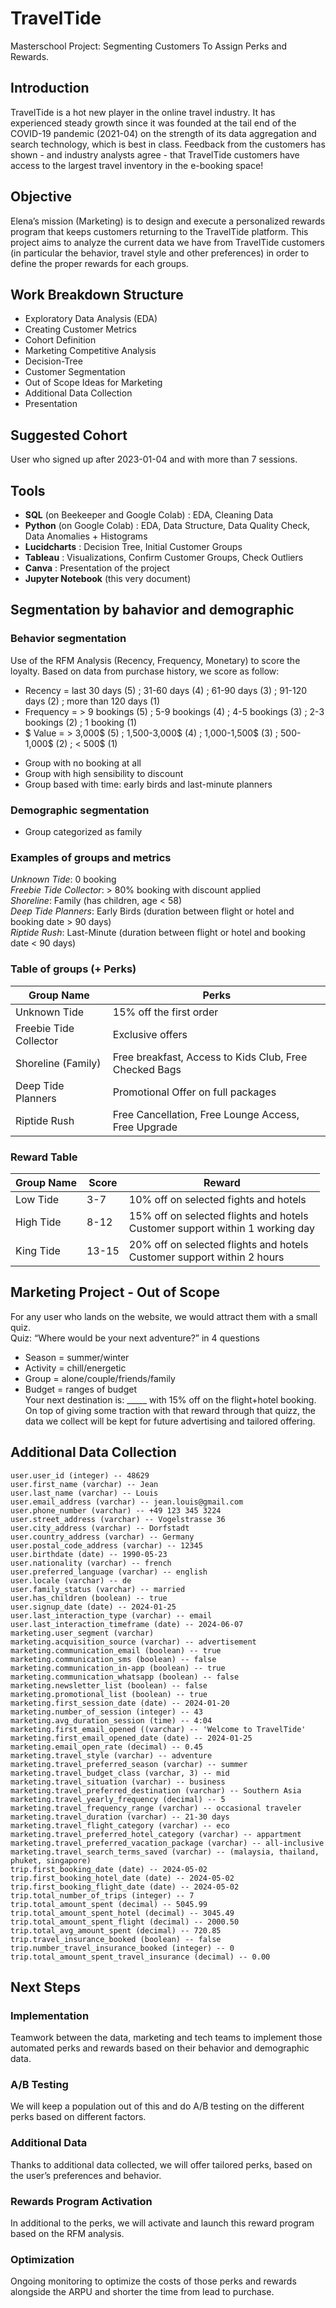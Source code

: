 # TravelTide
Masterschool Project: Segmenting Customers To Assign Perks and Rewards.
## Introduction
TravelTide is a hot new player in the online travel industry. It has experienced steady growth since it was founded at the tail end of the COVID-19 pandemic (2021-04) on the strength of its data aggregation and search technology, which is best in class. Feedback from the customers has shown - and industry analysts agree - that TravelTide customers have access to the largest travel inventory in the e-booking space!
## Objective
Elena’s mission (Marketing) is to design and execute a personalized rewards program that keeps customers returning to the TravelTide platform. This project aims to analyze the current data we have from TravelTide customers (in particular the behavior, travel style and other preferences) in order to define the proper rewards for each groups.
## Work Breakdown Structure 
* Exploratory Data Analysis (EDA)
* Creating Customer Metrics
* Cohort Definition
* Marketing Competitive Analysis
* Decision-Tree
* Customer Segmentation
* Out of Scope Ideas for Marketing
* Additional Data Collection
* Presentation
## Suggested Cohort
User who signed up after 2023-01-04 and with more than 7 sessions. 
## Tools
* **SQL** (on Beekeeper and Google Colab) : EDA, Cleaning Data
* **Python** (on Google Colab) : EDA, Data Structure, Data Quality Check, Data Anomalies + Histograms
* **Lucidcharts** :  Decision Tree, Initial Customer Groups
* **Tableau** :  Visualizations, Confirm Customer Groups, Check Outliers
* **Canva** : Presentation of the project
* **Jupyter Notebook** (this very document)
## Segmentation by bahavior and demographic
### Behavior segmentation
Use of the RFM Analysis (Recency, Frequency, Monetary) to score the loyalty. Based on data from purchase history, we score as follow:
* Recency = last 30 days (5) ; 31-60 days (4) ; 61-90 days (3) ; 91-120 days (2) ; more than 120 days (1)
* Frequency = > 9 bookings (5) ; 5-9 bookings (4) ; 4-5 bookings (3) ; 2-3 bookings (2) ; 1 booking (1)
* $ Value = > 3,000$ (5) ; 1,500-3,000$ (4) ; 1,000-1,500$ (3) ; 500-1,000$ (2) ; < 500$ (1)
+ Group with no booking at all
+ Group with high sensibility to discount
+ Group based with time: early birds and last-minute planners
### Demographic segmentation
* Group categorized as family
### Examples of groups and metrics
*Unknown Tide*: 0 booking
<br>*Freebie Tide Collector*: > 80% booking with discount applied
<br>*Shoreline*: Family (has children, age < 58)
<br>*Deep Tide Planners*: Early Birds (duration between flight or hotel and booking date > 90 days)
<br>*Riptide Rush*: Last-Minute (duration between flight or hotel and booking date < 90 days)
### Table of groups (+ Perks)
| Group Name | Perks |
| --- | --- |
| Unknown Tide | 15% off the first order |
| Freebie Tide Collector | Exclusive offers | 
| Shoreline (Family) | Free breakfast, Access to Kids Club, Free Checked Bags | 
| Deep Tide Planners | Promotional Offer on full packages | 
| Riptide Rush | Free Cancellation, Free Lounge Access, Free Upgrade | 
### Reward Table
| Group Name | Score | Reward |
| --- | --- | --- |
| Low Tide | 3-7 | 10% off on selected fights and hotels |
| High Tide | 8-12 | 15% off on selected flights and hotels <br> Customer support within 1 working day |
| King Tide | 13-15 | 20% off on selected flights and hotels <br> Customer support within 2 hours |
## Marketing Project - Out of Scope
For any user who lands on the website, we would attract them with a small quiz.
<br>Quiz: “Where would be your next adventure?” in 4 questions
* Season = summer/winter
* Activity = chill/energetic
* Group = alone/couple/friends/family
* Budget = ranges of budget
<br>Your next destination is: _____ with 15% off on the flight+hotel booking.
<br>On top of giving some traction with that reward through that quizz, the data we collect will be kept for future advertising and tailored offering.
## Additional Data Collection
`user.user_id (integer) -- 48629`
<br>`user.first_name (varchar) -- Jean`
<br>`user.last_name (varchar) -- Louis`
<br>`user.email_address (varchar) -- jean.louis@gmail.com`
<br>`user.phone_number (varchar) -- +49 123 345 3224`
<br>`user.street_address (varchar) -- Vogelstrasse 36`
<br>`user.city_address (varchar) -- Dorfstadt`
<br>`user.country_address (varchar) -- Germany`
<br>`user.postal_code_address (varchar) -- 12345`
<br>`user.birthdate (date) -- 1990-05-23`
<br>`user.nationality (varchar) -- french`
<br>`user.preferred_language (varchar) -- english`
<br>`user.locale (varchar) -- de`
<br>`user.family_status (varchar) -- married`
<br>`user.has_children (boolean) -- true`
<br>`user.signup_date (date) -- 2024-01-25`
<br>`user.last_interaction_type (varchar) -- email`
<br>`user.last_interaction_timeframe (date) -- 2024-06-07`
<br>`marketing.user_segment (varchar)`
<br>`marketing.acquisition_source (varchar) -- advertisement`
<br>`marketing.communication_email (boolean) -- true`
<br>`marketing.communication_sms (boolean) -- false`
<br>`marketing.communication_in-app (boolean) -- true`
<br>`marketing.communication_whatsapp (boolean) -- false`
<br>`marketing.newsletter_list (boolean) -- false`
<br>`marketing.promotional_list (boolean) -- true`
<br>`marketing.first_session_date (date) -- 2024-01-20`
<br>`marketing.number_of_session (integer) -- 43`
<br>`marketing.avg_duration_session (time) -- 4:04`
<br>`marketing.first_email_opened ((varchar) -- 'Welcome to TravelTide'`
<br>`marketing.first_email_opened_date (date) -- 2024-01-25`
<br>`marketing.email_open_rate (decimal) -- 0.45`
<br>`marketing.travel_style (varchar) -- adventure`
<br>`marketing.travel_preferred_season (varchar) -- summer`
<br>`marketing.travel_budget_class (varchar, 3) -- mid`
<br>`marketing.travel_situation (varchar) -- business`
<br>`marketing.travel_preferred_destination (varchar) -- Southern Asia`
<br>`marketing.travel_yearly_frequency (decimal) -- 5`
<br>`marketing.travel_frequency_range (varchar) -- occasional traveler`
<br>`marketing.travel_duration (varchar) -- 21-30 days`
<br>`marketing.travel_flight_category (varchar) -- eco`
<br>`marketing.travel_preferred_hotel_category (varchar) -- appartment`
<br>`marketing.travel_preferred_vacation_package (varchar) -- all-inclusive`
<br>`marketing.travel_search_terms_saved (varchar) -- (malaysia, thailand, phuket, singapore)`
<br>`trip.first_booking_date (date) -- 2024-05-02`
<br>`trip.first_booking_hotel_date (date) -- 2024-05-02`
<br>`trip.first_booking_flight_date (date) -- 2024-05-02`
<br>`trip.total_number_of_trips (integer) -- 7`
<br>`trip.total_amount_spent (decimal) -- 5045.99`
<br>`trip.total_amount_spent_hotel (decimal) -- 3045.49`
<br>`trip.total_amount_spent_flight (decimal) -- 2000.50`
<br>`trip.total_avg_amount_spent (decimal) -- 720.85`
<br>`trip.travel_insurance_booked (boolean) -- false`
<br>`trip.number_travel_insurance_booked (integer) -- 0`
<br>`trip.total_amount_spent_travel_insurance (decimal) -- 0.00`
## Next Steps
### Implementation
Teamwork between the data, marketing and tech teams to implement those automated perks and rewards based on their behavior and demographic data.
### A/B Testing
We will keep a population out of this and do A/B testing on the different perks based on different factors.
### Additional Data
Thanks to additional data collected, we will offer tailored perks, based on the user’s preferences and behavior.
### Rewards Program Activation
In additional to the perks, we will activate and launch this reward program based on the RFM analysis.
### Optimization
Ongoing monitoring to optimize the costs of those perks and rewards alongside the ARPU and shorter the time from lead to purchase.
